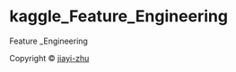 # kaggle_Feature_Engineering
Feature _Engineering
<p> Copyright © <a href="https://github.com/zhu7055">jiayi-zhu</a></p>
